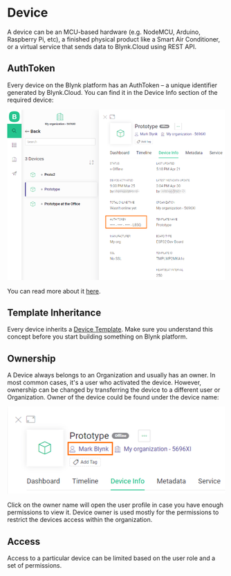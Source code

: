 # Device

A device can be an MCU-based hardware \(e.g. NodeMCU, Arduino, Raspberry Pi, etc\), a finished physical product like a Smart Air Conditioner, or a virtual service that sends data to Blynk.Cloud using REST API.

## AuthToken

Every device on the Blynk platform has an AuthToken – a unique identifier generated by Blynk.Cloud. You can find it in the Device Info section of the required device:

![](../.gitbook/assets/authpng.png)

You can read more about it [here](../getting-started/activating-devices/#2-activating-device-with-static-auth-token).

## Template Inheritance

Every device inherits a [Device Template](device-template.md). Make sure you understand this concept before you start building something on Blynk platform.

## Ownership

A Device always belongs to an Organization and usually has an owner. In most common cases, it's a user who activated the device. However, ownership can be changed by transferring the device to a different user or Organization. Owner of the device could be found under the device name:

![](../.gitbook/assets/owner.png)

Click on the owner name will open the user profile in case you have enough permissions to view it. Device owner is used mostly for the permissions to restrict the devices access within the organization.

## Access

Access to a particular device can be limited based on the user role and a set of permissions.


